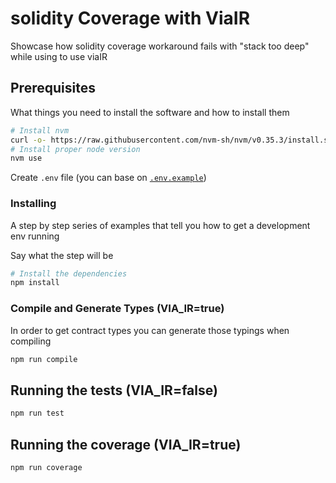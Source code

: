 # solidity Coverage with ViaIR

Showcase how solidity coverage workaround fails with "stack too deep" while using to use viaIR

## Prerequisites

What things you need to install the software and how to install them

```bash
# Install nvm
curl -o- https://raw.githubusercontent.com/nvm-sh/nvm/v0.35.3/install.sh | bash
# Install proper node version
nvm use
```

Create `.env` file (you can base on [`.env.example`](./.env.example))

### Installing

A step by step series of examples that tell you how to get a development env running

Say what the step will be

```bash
# Install the dependencies
npm install
```

### Compile and Generate Types (VIA_IR=true)

In order to get contract types you can generate those typings when compiling

```bash
npm run compile
```

## Running the tests (VIA_IR=false)

```bash
npm run test
```

## Running the coverage (VIA_IR=true)

```bash
npm run coverage
```
